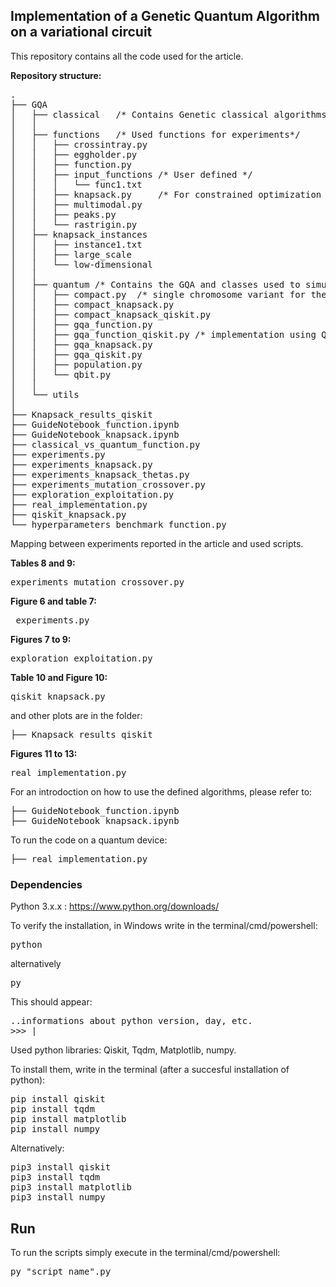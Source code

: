 <h2><b> Implementation of a Genetic Quantum Algorithm on a variational circuit
</b></h2>
</n>

This repository contains all the code used for the article.

</n>
<b>Repository structure:</b>

<pre>
.
├── GQA
│   ├── classical   /* Contains Genetic classical algorithms*/
│   │
│   ├── functions   /* Used functions for experiments*/
│   │   ├── crossintray.py
│   │   ├── eggholder.py
│   │   ├── function.py
│   │   ├── input_functions /* User defined */
│   │   │   └── func1.txt
│   │   ├── knapsack.py     /* For constrained optimization exp.*/
│   │   ├── multimodal.py
│   │   ├── peaks.py
│   │   └── rastrigin.py
│   ├── knapsack_instances
│   │   ├── instance1.txt 
│   │   ├── large_scale
│   │   └── low-dimensional
│   │       
│   ├── quantum /* Contains the GQA and classes used to simulate qubits behaviour*/
│   │   ├── compact.py  /* single chromosome variant for the GQA*/
│   │   ├── compact_knapsack.py
│   │   ├── compact_knapsack_qiskit.py
│   │   ├── gqa_function.py
│   │   ├── gqa_function_qiskit.py /* implementation using Qiskit library */
│   │   ├── gqa_knapsack.py
│   │   ├── gqa_qiskit.py
│   │   ├── population.py 
│   │   └── qbit.py
│   │
│   └── utils
│   
├── Knapsack_results_qiskit
├── GuideNotebook_function.ipynb
├── GuideNotebook_knapsack.ipynb
├── classical_vs_quantum_function.py
├── experiments.py
├── experiments_knapsack.py
├── experiments_knapsack_thetas.py
├── experiments_mutation_crossover.py
├── exploration_exploitation.py
├── real_implementation.py
├── qiskit_knapsack.py
└── hyperparameters_benchmark_function.py
</pre>

Mapping between experiments reported in the article and used scripts.

<b> Tables 8 and 9: </b>
<pre>experiments_mutation_crossover.py</pre>
<b> Figure 6 and table 7: </b>
<pre> experiments.py</pre>
<b> Figures 7 to 9: </b>
<pre>exploration_exploitation.py</pre>
<b> Table 10 and Figure 10: </b>
<pre>qiskit_knapsack.py</pre>
and other plots are in the folder:
<pre>├── Knapsack_results_qiskit</pre>
<b> Figures 11 to 13: </b>
<pre>real_implementation.py</pre>

For an introdoction on how to use the defined algorithms, please refer to:
<pre>
├── GuideNotebook_function.ipynb
├── GuideNotebook_knapsack.ipynb
</pre>

To run the code on a quantum device:
<pre>
├── real_implementation.py
</pre>

<h3><b>Dependencies</b></h3>

Python 3.x.x : https://www.python.org/downloads/

To verify the installation, in Windows write in the terminal/cmd/powershell:
<pre>python</pre>
alternatively 
<pre>py</pre>
This should appear:
<pre>..informations about python version, day, etc.
>>> | </pre>


Used python libraries: Qiskit, Tqdm, Matplotlib, numpy. 

To install them, write in the terminal (after a succesful installation of python):
<pre>
pip install qiskit
pip install tqdm 
pip install matplotlib
pip install numpy
</pre>

Alternatively:

<pre>
pip3 install qiskit
pip3 install tqdm 
pip3 install matplotlib
pip3 install numpy
</pre>

<h2><b>Run</b></h2>

To run the scripts simply execute in the terminal/cmd/powershell:
<pre>py "script_name".py</pre>
